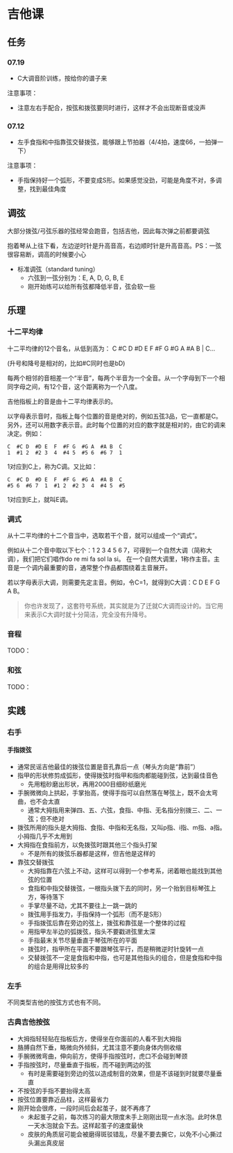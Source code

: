 # 吉他课

## 任务

### 07.19

- C大调音阶训练，按给你的谱子来

注意事项：
- 注意左右手配合，按弦和拨弦要同时进行，这样才不会出现断音或没声

### 07.12

- 左手食指和中指靠弦交替拨弦，能够跟上节拍器（4/4拍，速度66，一拍弹一下）

注意事项：
- 手指保持好一个弧形，不要变成S形。如果感觉没劲，可能是角度不对，多调整，找到最佳角度

## 调弦

大部分拨弦/弓弦乐器的弦经常会跑音，包括吉他，因此每次弹之前都要调弦

抱着琴从上往下看，左边逆时针是升高音高，右边顺时针是升高音高。PS：一弦很容易断，调高的时候要小心

- 标准调弦（standard tuning）
  - 六弦到一弦分别为：E, A, D, G, B, E
  - 刚开始练可以给所有弦都降低半音，弦会软一些

## 乐理

### 十二平均律

十二平均律的12个音名，从低到高为：
C #C D #D E F #F G #G A #A B | C...

(升号和降号是相对的，比如#C同时也是bD)

每两个相邻的音相差一个“半音”，每两个半音为一个全音。从一个字母到下一个相同字母之间，有12个音，这个距离称为一个八度。

吉他指板上的音是由十二平均律表示的。

以字母表示音时，指板上每个位置的音是绝对的，例如五弦3品，它一直都是C。另外，还可以用数字表示音。此时每个位置的对应的数字就是相对的，由它的调来决定。例如：

```
C  #C D  #D E  F  #F G  #G A  #A B  C
1  #1 2  #2 3  4  #4 5  #5 6  #6 7  1
```
1对应到C上，称为C调。又比如：

```
C  #C D  #D E  F  #F G  #G A  #A B  C
#5 6  #6 7  1  #1 2  #2 3  4  #4 5  #5 
```
1对应到E上，就叫E调。

### 调式

从十二平均律的十二个音当中，选取若干个音，就可以组成一个“调式”。

例如从十二个音中取以下七个：1 2 3 4 5 6 7，可得到一个自然大调（简称大调），我们把它们唱作do re mi fa sol la si。
在一个自然大调里，1称作主音。主音是一个调内最重要的音，通常整个作品都围绕着主音展开。

若以字母表示大调，则需要先定主音。例如，令C=1，就得到C大调：C D E F G A B。

> 你也许发现了，这套符号系统，其实就是为了迁就C大调而设计的。当它用来表示C大调时就十分简洁，完全没有升降号。

### 音程

TODO：

### 和弦

TODO：

## 实践

### 右手

#### 手指拨弦

- 通常民谣吉他最佳的拨弦位置是音孔靠后一点（琴头方向是“靠前”）
- 指甲的形状修剪成弧形，使得拨弦时指甲和指肉都能碰到弦，达到最佳音色
  - 先用粗砂磨出形状，再用2000目细砂纸磨光
- 手腕微微向上拱起，手掌抬高，使得手指可以自然落在琴弦上，既不会太弯曲，也不会太直
  - 通常大拇指用来弹四、五、六弦，食指、中指、无名指分别拨三、二、一弦；但不绝对
- 拨弦所用的指头是大拇指、食指、中指和无名指，又叫p指、i指、m指、a指。小拇指几乎不太用到
- 大拇指在食指前方，以免拨弦时跟其他三个指头打架
  - 不是所有的拨弦乐器都是这样，但吉他是这样的
- 靠弦交替拨弦
  - 大拇指靠在六弦上不动，这样可以得到一个参考系，闭着眼也能找到其他弦的位置
  - 食指和中指交替拨弦，一根指头拨下去的同时，另一个抬到目标琴弦上方，等待落下
  - 手掌尽量不动，尤其不要往上一跳一跳的
  - 拨弦用手指发力，手指保持一个弧形（而不是S形）
  - 手指拨弦后靠在旁边的弦上，拨弦和靠弦是一个整体的过程
  - 用指甲左半边的弧拨弦，指头不要戳进弦里太深
  - 手指最末关节尽量垂直于琴弦所在的平面
  - 拨弦时，指甲所在平面不要跟琴弦平行，而是稍微逆时针旋转一点
  - 交替拨弦不一定是食指和中指，也可是其他指头的组合，但是食指和中指的组合是用得比较多的

### 左手

不同类型吉他的按弦方式也有不同。

### 古典吉他按弦

- 大拇指轻轻贴在指板后方，使得坐在你面前的人看不到大拇指
- 胳膊自然下垂，略微向外倾斜，尤其注意不要向身体内侧收缩
- 手腕微微弯曲，伸向前方，使得手指按弦时，虎口不会碰到琴颈
- 手指按弦时，尽量垂直于指板，而不碰到两边的弦
  - 有时是需要碰到旁边的弦以造成制音的效果，但是不该碰到时就要尽量垂直
- 不按弦的手指不要抬得太高
- 按弦位置要靠近品柱，这样最省力
- 刚开始会很疼，一段时间后会起茧子，就不再疼了
  - 未起茧子之前，每次练习的最大限度未手上刚刚出现一点水泡。此时休息一天水泡就会下去。这样起茧子的速度最快
  - 皮肤的角质层可能会被磨得斑驳错乱，尽量不要去撕它，以免不小心撕过头漏出真皮层
